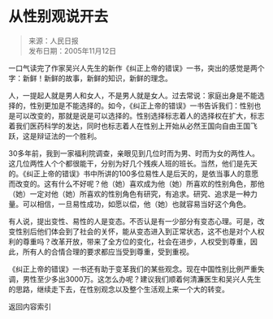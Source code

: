 <!-- https://news.sina.com.cn/o/2005-11-12/07207418071s.shtml -->

# 从性别观说开去

> 来源：人民日报  
> 发布日期：2005年11月12日

一口气读完了作家吴兴人先生的新作《纠正上帝的错误》一书，突出的感觉是两个字：新鲜！新鲜的故事，新鲜的知识，新鲜的理念。

人，一提起人就是男人和女人，不是男人就是女人。过去常说：家庭出身是不能选择的，性别更加是不能选择的。如今，《纠正上帝的错误》一书告诉我们：性别也是可以改变的，那就是说是可以选择的。性别选择标志着人的选择权在扩大，标志着我们医药科学的发达，同时也标志着人在性别上开始从必然王国向自由王国飞跃，这是辩证法的一个胜利。

30多年前，我到一家福利院调查，亲眼见到几位时而为男、时而为女的两性人。这几位两性人个个都很能干，分别为好几个残疾人班的班长。当然，他们是先天的。《纠正上帝的错误》书中所讲的100多位易性人是后天的，是依当事人的意愿而改变的。这有什么不好呢？他（她）喜欢成为他（她）所喜欢的性别角色，那他（她）一定对他（她）所喜欢的性别角色有研究，有追求。研究、追求是一种力量。可以相信，一旦易性成功，如愿以偿，他（她）也就容易当好这个角色。

有人说，提出变性、易性的人是变态。不否认是有一少部分有变态心理。可是，改变性别后他们体会到了社会的关怀，能从变态进入到正常状态，这不也是对个人权利的尊重吗？改革开放，带来了全方位的变化，社会在进步，人权受到尊重，因此，所有人的合情合理的要求都应当受到尊重，受到重视。

《纠正上帝的错误》一书还有助于变革我们的某些观念。现在中国性别比例严重失调，男性至少多出3000万。这怎么办呢？建议我们顺着何清濂医生和吴兴人先生的思路，继续走下去，在性别观念以及整个生活观上来一个大的转变。

<a class="md-button" onclick="goBack()">返回内容索引</a>

<script>
function goBack() {
  const domain = window.location.origin;
  const ref = document.referrer;
  if (ref.indexOf(domain) === 0 && window.history.length > 1) {
    window.history.back();
  } else {
    window.location.href = '../../';
  }
}
</script>
